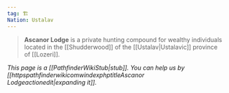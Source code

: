 ```yaml
---
tag: 🏗️
Nation: Ustalav
---
```

> **Ascanor Lodge** is a private hunting compound for wealthy individuals located in the [[Shudderwood]] of the [[Ustalav|Ustalavic]] province of [[Lozeri]].



*This page is a [[PathfinderWikiStub|stub]]. You can help us by [[httpspathfinderwikicomwindexphptitleAscanor Lodgeactionedit|expanding it]].*








